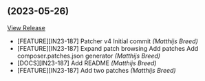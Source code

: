 ##  (2023-05-26)

[View Release](git@github.com:Matthijs-Breed/patches.git/commits/tag/)

*  [FEATURE][IN23-187] Patcher v4 Initial commit *(Matthijs Breed)*
*  [FEATURE][IN23-187] Expand patch browsing Add patches Add composer.patches.json generator *(Matthijs Breed)*
*  [DOCS][IN23-187] Add README *(Matthijs Breed)*
*  [FEATURE][IN23-187] Add two patches *(Matthijs Breed)*


